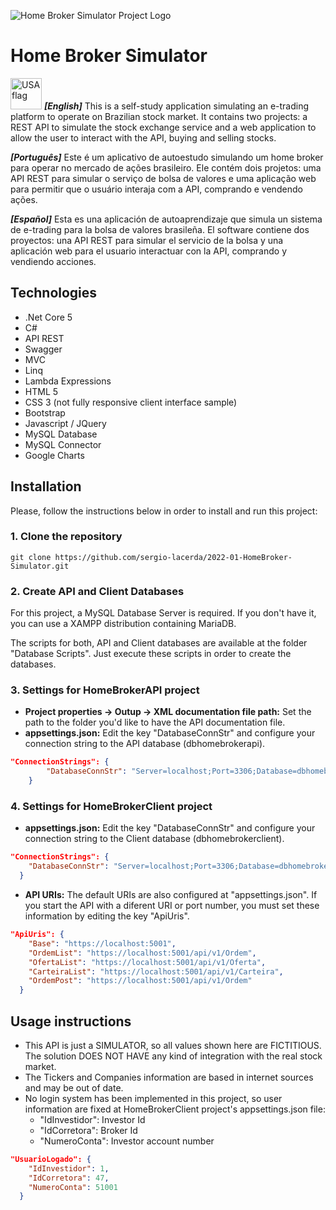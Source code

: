 ![Home Broker Simulator Project Logo](https://github.com/sergio-lacerda/2022-01-HomeBroker-Simulator/blob/master/Preview/logo.png "Home Broker Simulator Project Logo")

# Home Broker Simulator

<img src="https://github.com/sergio-lacerda/2022-01-HomeBroker-Simulator/blob/master/HomeBrokerAPI/HomeBrokerClient/wwwroot/img/United-States-Flag-icon.png" alt="USA flag" style="height: 50px;"/> _**[English]**_ This is a self-study application simulating an e-trading platform to operate on Brazilian stock market. It contains two projects: a REST API to simulate the stock exchange service and a web application to allow the user to interact with the API, buying and selling stocks. 

_**[Português]**_ Este é um aplicativo de autoestudo simulando um home broker para operar no mercado de ações brasileiro. Ele contém dois projetos: uma API REST para simular o serviço de bolsa de valores e uma aplicação web para permitir que o usuário interaja com a API, comprando e vendendo ações. 

_**[Español]**_ Esta es una aplicación de autoaprendizaje que simula un sistema de e-trading para la bolsa de valores brasileña. El software contiene dos proyectos: una API REST para simular el servicio de la bolsa y una aplicación web para el usuario interactuar con la API, comprando y vendiendo acciones.

   

## Technologies 

- .Net Core 5
- C#
- API REST
- Swagger
- MVC
- Linq
- Lambda Expressions
- HTML 5
- CSS 3 (not fully responsive client interface sample)
- Bootstrap
- Javascript / JQuery
- MySQL Database
- MySQL Connector
- Google Charts

   
## Installation

Please, follow the instructions below in order to install and run this project:

    
### 1. Clone the repository

```console
git clone https://github.com/sergio-lacerda/2022-01-HomeBroker-Simulator.git
```

   
### 2. Create API and Client Databases

For this project, a MySQL Database Server is required. If you don't have it, you can use a XAMPP distribution containing MariaDB.

The scripts for both, API and Client databases are available at the folder "Database Scripts". Just execute these scripts in order to create the databases.

   
### 3. Settings for HomeBrokerAPI project

- **Project properties -> Outup -> XML documentation file path:** Set the path to the folder you'd like to have the API documentation file.
- **appsettings.json:** Edit the key "DatabaseConnStr" and configure your connection string to the API database (dbhomebrokerapi).

```json
"ConnectionStrings": {
        "DatabaseConnStr": "Server=localhost;Port=3306;Database=dbhomebrokerapi;Uid=root;Pwd=;"
    }
```

   
### 4. Settings for HomeBrokerClient project

- **appsettings.json:** Edit the key "DatabaseConnStr" and configure your connection string to the Client database (dbhomebrokerclient).

```json
"ConnectionStrings": {
    "DatabaseConnStr": "Server=localhost;Port=3306;Database=dbhomebrokerclient;Uid=root;Pwd=;"
  }
```

- **API URIs:** The default URIs are also configured at "appsettings.json". If you start the API with a diferent URI or port number, you must set these information by editing the key "ApiUris".

```json
"ApiUris": {
    "Base": "https://localhost:5001",
    "OrdemList": "https://localhost:5001/api/v1/Ordem",
    "OfertaList": "https://localhost:5001/api/v1/Oferta",
    "CarteiraList": "https://localhost:5001/api/v1/Carteira",
    "OrdemPost": "https://localhost:5001/api/v1/Ordem"
  }
```

## Usage instructions

- This API is just a SIMULATOR, so all values shown here are FICTITIOUS. The solution DOES NOT HAVE any kind of integration with the real stock market.
- The Tickers and Companies information are based in internet sources and may be out of date.
- No login system has been implemented in this project, so user information are fixed at HomeBrokerClient project's appsettings.json file:
    - "IdInvestidor": Investor Id
    - "IdCorretora": Broker Id
    - "NumeroConta": Investor account number

```json
"UsuarioLogado": {
    "IdInvestidor": 1,
    "IdCorretora": 47,
    "NumeroConta": 51001
  }
```